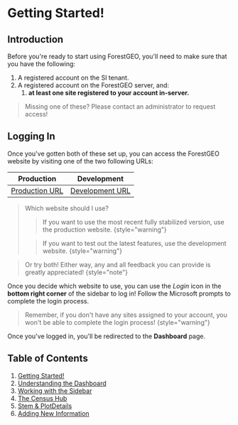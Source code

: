 # Getting Started!

## Introduction

Before you're ready to start using ForestGEO, you'll need to make sure that you have the following:

1. A registered account on the SI tenant.
2. A registered account on the ForestGEO server, and:
    1. **at least one site registered to your account in-server.**

> Missing one of these? Please contact an administrator to request access!

## Logging In

Once you've gotten both of these set up, you can access the ForestGEO website by visiting one of the
two following URLs:

| Production                                                      | Development                                                                  |
|-----------------------------------------------------------------|------------------------------------------------------------------------------|
| [Production URL](https://forestgeo-livesite.azurewebsites.net/) | [Development URL](https://forestgeo-livesite-development.azurewebsites.net/) |

> Which website should I use?
>
> > If you want to use the most recent fully stabilized version, use the production website.
> > {style="warning"}
>
> > If you want to test out the latest features, use the development website.
> > {style="warning"}

> Or try both! Either way, any and all feedback you can provide is greatly appreciated!
> {style="note"}

Once you decide which website to use, you can use the _Login_ icon in the **bottom right corner** of
the sidebar to log
in! Follow the Microsoft prompts to complete the login process.

> Remember, if you don't have any sites assigned to your account, you won't be able to complete the
> login process!
> {style="warning"}

Once you've logged in, you'll be redirected to the **Dashboard** page.

## Table of Contents

1. [Getting Started!](#introduction)
2. [Understanding the Dashboard](Understanding-the-Dashboard.md#first-look)
3. [Working with the Sidebar](Working-with-the-Sidebar.md#making-selections)
4. [The Census Hub](The-Census-Hub.md#view-data)
5. [Stem & PlotDetails](Stem-Plot-Details.md#stem-codes)
6. [Adding New Information](Adding-New-Information.md#interacting-with-the-data-view)
